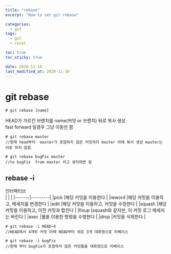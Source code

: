 ```yaml
---
title: "rebase"
excerpt: "How to set git rebase"

categories:
  - git
tags:
  - git
  - reset

toc: true
toc_sticky: true

date: 2020-11-16
last_modified_at: 2020-11-16
---
```


# git rebase
```
# git rebase [name]  
```
HEAD가 가르킨 브랜치를 name(커밋 or 브랜치) 뒤로 복사 생성  
fast forward 일경우 그냥 이동만 함  

```
# git rebase master
//현재 head부터  master가 포함하지 않은 커밋까지 master 아래 복사 생성 master는 이동 하지 않음

# git rebase bugFix master
//to bugFix  from master 라고 생각하면 됨
```


## rebase -i
인터랙티브  
|        |         |
|-------|---------|
|pick	|해당 커밋을 이용한다							|
|reword	|해당 커밋을 이용하고, 메세지를 변경한다		|
|edit	|해당 커밋을 이용하고, 커밋을 수정한다			|
|squash	|해당 커밋을 이용하고, 이전 커밋과 합친다		|
|fixup	|squash와 같지만, 이 커밋 로그 메세지는 버린다	|
|exec	|쉘을 이용한 명령을 수행한다					|
|drop	|커밋을 삭제한다								|

```shell
# git rebase -i HEAD~4
//HEAD에서 4개위 커밋 아래 HEAD부터 위로 3개 대화형으로 리베이스

# git rebase -i bugFix
//현재 부터 bugFix가 포함하지 않은 커밋들을 대화형으로 리베이스
```
